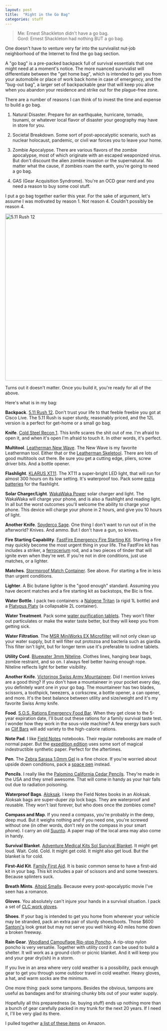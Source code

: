 ```yaml
---
layout: post
title:  "Right in the Go Bag"
categories: stuff
---
```

> Me: Ernest Shackleton didn't have a go bag. <br />
> Gord: Ernest Shackleton had nothing BUT a go bag.

One doesn't have to venture very far into the survivalist nut-job neighborhood
of the Internet to find the go bag section.

A "go bag" is a pre-packed backpack full of survival essentials 
that one might need at a moment's notice. The more nuanced survivalist will
differentiate between the "get home bag", which is intended to get you
from your automobile or place of work back home in case of emergency, 
and the "bug-out bag", a larger set of backpackable gear that will
keep you alive when you abandon your residence and strike out for the 
plague-free zone.

There are a number of reasons I can think of to invest the time and
expense to build a go bag.

1. Natural Disaster. Prepare for an earthquake, hurricane, tornado, tsunami, or 
whatever local flavor of disaster your geography may have in store for you.

2. Societal Breakdown. Some sort of post-apocalyptic scenario, such as
nuclear holocaust, pandemic, or civil war forces you to leave your home.

3. Zombie Apocalypse. There are various flavors of the zombie apocalypse,
most of which originate with an escaped weaponized virus. But don't discount
the alien zombie invasion or the supernatural. No matter what the cause,
if zombies roam the earth, you're going to need a go bag.

4. GAS (Gear Acquisition Syndrome). You're an OCD gear nerd and you need 
a reason to buy some cool stuff.

I put a go bag together earlier this year.
For the sake of argument, let's assume I was motivated by reason 1. 
Not reason 4.
Couldn't possibly be reason 4.

<a href="https://www.flickr.com/photos/41695401@N00/13612934313" title="5.11 Rush 12 by Rob Enns, on Flickr"><img src="https://farm4.staticflickr.com/3722/13612934313_d21323d3f6_c.jpg" width="800" height="534" alt="5.11 Rush 12"></a>

Turns out it doesn't matter. 
Once you build it, you're ready for all of the above.

Here's what is in my bag:

**Backpack**. [5.11 Rush 12](http://www.amazon.com/gp/product/B003HHV0QQ/ref=as_li_qf_sp_asin_il_tl?ie=UTF8&camp=1789&creative=9325&creativeASIN=B003HHV0QQ&linkCode=as2&tag=myhomepag01ba-20). Don't trust
your life to that feeble freebie you got at Cisco Live.
The 5.11 Rush is super sturdy, reasonably priced, and the 12L version is a perfect 
for get-home or a small go bag.

**Knife**. [Cold Steel Recon 1](http://www.amazon.com/gp/product/B00322HR2C/ref=as_li_qf_sp_asin_il_tl?ie=UTF8&camp=1789&creative=9325&creativeASIN=B00322HR2C&linkCode=as2&tag=myhomepag01ba-20). This knife scares the shit out of me. I'm afraid to open it, and when it's open I'm afraid to touch it. In other words, it's perfect.

**Multitool**. [Leatherman New Wave](http://www.amazon.com/gp/product/B0002H49BC/ref=as_li_qf_sp_asin_il_tl?ie=UTF8&camp=1789&creative=9325&creativeASIN=B0002H49BC&linkCode=as2&tag=myhomepag01ba-20).
The New Wave is my favorite Leatherman tool. Either that or the [Leatherman Skeletool](http://www.amazon.com/gp/product/B000XU9NXW/ref=as_li_qf_sp_asin_il_tl?ie=UTF8&camp=1789&creative=9325&creativeASIN=B000XU9NXW&linkCode=as2&tag=myhomepag01ba-20).
There are lots of good multitools out there. Be sure you get a cutting edge, pliers, screw driver bits. And a bottle opener.

**Flashlight**. [KLARUS XT11](http://www.amazon.com/gp/product/B00EE193YK/ref=as_li_qf_sp_asin_il_tl?ie=UTF8&camp=1789&creative=9325&creativeASIN=B00EE193YK&linkCode=as2&tag=myhomepag01ba-20).
The XT11 a super-bright LED light, that will run for almost 300 hours on its low setting. It's waterproof too. Pack some [extra batteries](http://www.amazon.com/gp/product/B003EOMVX8/ref=as_li_qf_sp_asin_il_tl?ie=UTF8&camp=1789&creative=9325&creativeASIN=B003EOMVX8&linkCode=as2&tag=myhomepag01ba-20) for the flashlight.

**Solar Charger/Light**. [WakaWaka  Power](http://www.amazon.com/gp/product/B00CAVM8DE/ref=as_li_qf_sp_asin_il_tl?ie=UTF8&camp=1789&creative=9325&creativeASIN=B00CAVM8DE&linkCode=as2&tag=myhomepag01ba-20) solar charger and light. The WakaWaka will charge your phone, and is also a flashlight and reading light. In all but the worst outcomes you'll welcome the ability to charge your phone. This device will charge your phone in 2 hours, and give you 10 hours of light.

**Another Knife**. [Spyderco Sage](http://www.amazon.com/gp/product/B0013AW8Y2/ref=as_li_qf_sp_asin_il_tl?ie=UTF8&camp=1789&creative=9325&creativeASIN=B0013AW8Y2&linkCode=as2&tag=myhomepag01ba-20).
One thing I don't want to run out of in the afterworld? Knives. And ammo.
But I don't have a gun, so knives.

**Fire Starting Capability**. [FastFire Emergency Fire Starting Kit](http://www.amazon.com/gp/product/B00BJFWEYA/ref=as_li_qf_sp_asin_il_tl?ie=UTF8&camp=1789&creative=9325&creativeASIN=B00BJFWEYA&linkCode=as2&tag=myhomepag01ba-20). 
Starting a fire may quickly become the most urgent thing in your life. 
The FastFire kit has includes a striker, 
a [ferrocerium](http://en.wikipedia.org/wiki/Ferrocerium) rod, and a 
two pieces of tinder that will ignite even when they're wet. 
If you're not in dire conditions, just use matches, or a lighter.

**Matches**. [Stormproof Match Container](http://www.amazon.com/gp/product/B00773VVHO/ref=as_li_qf_sp_asin_il_tl?ie=UTF8&camp=1789&creative=9325&creativeASIN=B00773VVHO&linkCode=as2&tag=myhomepag01ba-20). 
See above. For starting a fire in less than urgent conditions.

**Lighter**. A Bic butane lighter is the "good enough" standard. Assuming you have decent matches and a fire starting kit as backstops, the Bic is fine.

**Water Bottle**. I pack two containers: a [Nalgene Tritan](http://www.amazon.com/gp/product/B002PLU912/ref=as_li_qf_sp_asin_il_tl?ie=UTF8&camp=1789&creative=9325&creativeASIN=B002PLU912&linkCode=as2&tag=myhomepag01ba-20) (a rigid 1L bottle) and a [Platypus Platy](http://www.amazon.com/gp/product/B000J2KEGY/ref=as_li_qf_sp_asin_il_tl?ie=UTF8&camp=1789&creative=9325&creativeASIN=B000J2KEGY&linkCode=as2&tag=myhomepag01ba-20) (a collapsable 2L container).

**Water Treatment**. Pack some [water purification tablets](http://www.amazon.com/gp/product/B001949TKS/ref=as_li_qf_sp_asin_il_tl?ie=UTF8&camp=1789&creative=9325&creativeASIN=B001949TKS&linkCode=as2&tag=myhomepag01ba-20). 
They won't filter out particulates or make the water taste better, 
but they will keep you from getting sick.

**Water Filtration**. The [MSR MiniWorks EX Microfilter](http://www.amazon.com/gp/product/B000BBF2RY/ref=as_li_qf_sp_asin_il_tl?ie=UTF8&camp=1789&creative=9325&creativeASIN=B000BBF2RY&linkCode=as2&tag=myhomepag01ba-20) will not only clean up your water supply, but it will filter out protozoa and bacteria such as giardia. This filter isn't light, but for longer term use it's preferable to iodine tablets.

**Utility Cord**. [Bluewater 3mm Niteline](http://www.amazon.com/gp/product/B0038R4QQQ/ref=as_li_qf_sp_asin_il_tl?ie=UTF8&camp=1789&creative=9325&creativeASIN=B0038R4QQQ&linkCode=as2&tag=myhomepag01ba-20).
Clothes lines, hanging bear bags, zombie restraint, and so on. 
I always feel better having enough rope. 
Niteline reflects light for better visibility.

**Another Knife**. [Victorinox Swiss Army Mountaineer](http://www.amazon.com/gp/product/B0007QCOU6/ref=as_li_qf_sp_asin_il_tl?ie=UTF8&camp=1789&creative=9325&creativeASIN=B0007QCOU6&linkCode=as2&tag=myhomepag01ba-20). 
Did I mention knives are a good thing? If you don't have a mountaineer
in your pocket every day, you definitely want one in your go bag. 
The mountaineer has two blades, scissors, a toothpick, tweezers, 
a corkscrew, a bottle opener, a can opener, and more. 
It's the best balance between utility and size/weight and it's my 
favorite Swiss Army knife. 

**Food**. [S.O.S. Rations Emergency Food Bar](http://www.amazon.com/gp/product/B004MF41LI/ref=as_li_qf_sp_asin_il_tl?ie=UTF8&camp=1789&creative=9325&creativeASIN=B004MF41LI&linkCode=as2&tag=myhomepag01ba-20). When they get close to the 5-year expiration date, I'll bust out these rations for a family survival taste test. I wonder how they work in the sous-vide machine? A few energy bars such as [Clif Bars](http://www.amazon.com/gp/product/B004X1SSDS/ref=as_li_qf_sp_asin_il_tl?ie=UTF8&camp=1789&creative=9325&creativeASIN=B004X1SSDS&linkCode=as2&tag=myhomepag01ba-20) will add variety to the high-calorie rations.

**Note Pad**. I like [Field Notes](http://www.fieldnotesbrand.com) notebooks. Their regular notebooks are made of normal paper. But the [expedition edition](http://www.amazon.com/gp/product/B00AQO8Q88/ref=as_li_qf_sp_asin_il_tl?ie=UTF8&camp=1789&creative=9325&creativeASIN=B00AQO8Q88&linkCode=as2&tag=myhomepag01ba-20) uses some sort of magical indestructible synthetic paper. Perfect for the aftertimes.

**Pen**. The [Zebra Sarasa 1.0mm Gel](http://www.amazon.com/gp/product/B0006HXC3E/ref=as_li_qf_sp_asin_il_tl?ie=UTF8&camp=1789&creative=9325&creativeASIN=B0006HXC3E&linkCode=as2&tag=myhomepag01ba-20) is a fine choice. If you're worried about upside down conditions, pack a [space pen](http://www.amazon.com/gp/product/B001E103CY/ref=as_li_qf_sp_asin_il_tl?ie=UTF8&camp=1789&creative=9325&creativeASIN=B001E103CY&linkCode=as2&tag=myhomepag01ba-20) instead.

**Pencils**. I really like the [Palomino California Cedar Pencils](http://www.amazon.com/gp/product/B00G064FF4/ref=as_li_qf_sp_asin_il_tl?ie=UTF8&camp=1789&creative=9325&creativeASIN=B00G064FF4&linkCode=as2&tag=myhomepag01ba-20). They're made in the USA and they smell awesome. That will come in handy as your hair falls out due to radiation poisoning.

**Waterproof Bags**. [Aloksak](http://www.amazon.com/gp/product/B000BT80U2/ref=as_li_qf_sp_asin_il_tl?ie=UTF8&camp=1789&creative=9325&creativeASIN=B000BT80U2&linkCode=as2&tag=myhomepag01ba-20). 
I keep the Field Notes books in an Aloksak. Aloksak bags are 
super-duper zip lock bags. They are waterproof and reusable. They won't
last forever, but who does once the zombies come?

**Compass and Map**. If you need a compass, you're probably in the deep, deep mud. But it weighs nothing and if you need one, you're screwed without one (in other words, don't rely on 
the compass in your smart phone). I carry an old [Suunto](http://www.amazon.com/gp/product/B000YU5RF4/ref=as_li_qf_sp_asin_il_tl?ie=UTF8&camp=1789&creative=9325&creativeASIN=B000YU5RF4&linkCode=as2&tag=myhomepag01ba-20).
A paper map of the local area may also come in handy.

**Survival Blanket**. [Adventure Medical Kits Sol Survival Blanket](http://www.amazon.com/gp/product/B004M7U1H4/ref=as_li_qf_sp_asin_il_tl?ie=UTF8&camp=1789&creative=9325&creativeASIN=B004M7U1H4&linkCode=as2&tag=myhomepag01ba-20).
It might get loud. Wait. Cold. Cold. It might get cold. It might also get loud.
But the blanket is for cold.

**First-Aid Kit**. [Family First Aid](http://www.amazon.com/gp/product/B0079ODGHO/ref=as_li_qf_sp_asin_il_tl?ie=UTF8&camp=1789&creative=9325&creativeASIN=B0079ODGHO&linkCode=as2&tag=myhomepag01ba-20).
It is basic common sense to have a first-aid kit in your bag. This kit includes a pair of scissors and and some tweezers. Because splinters suck.

**Breath Mints**. [Altoid Smalls](http://www.amazon.com/gp/product/B001QWEL1U/ref=as_li_qf_sp_asin_il_tl?ie=UTF8&camp=1789&creative=9325&creativeASIN=B001QWEL1U&linkCode=as2&tag=myhomepag01ba-20).
Because every post-apocalyptic movie I've seen has a romance.

**Gloves**. You absolutely can't injure your hands in a survival situation. I pack a set of [CLC work gloves](http://www.amazon.com/gp/product/B0002YPZLI/ref=as_li_qf_sp_asin_il_tl?ie=UTF8&camp=1789&creative=9325&creativeASIN=B0002YPZLI&linkCode=as2&tag=myhomepag01ba-20).

**Shoes**. If your bag is intended to get you home from wherever your vehicle may be stranded, pack an extra pair of sturdy shoes/boots. Those $600 [Santoni's](http://santonishoes.com) look great but may not serve you well hiking
40 miles home down a broken freeway.

**Rain Gear**. [Woodland Camouflage Rip-stop Poncho](http://www.amazon.com/gp/product/B000AA2XNC/ref=as_li_qf_sp_asin_il_tl?ie=UTF8&camp=1789&creative=9325&creativeASIN=B000AA2XNC&linkCode=as2&tag=myhomepag01ba-20).
A rip-stop nylon poncho is very versatile. Together with utility cord 
it can be used to build a shelter. It will work as a ground
cloth or picnic blanket. And it will keep you and your gear dry(ish) in a storm.

If you live in an area where very cold weather is a possibility, pack enough gear to get you through some outdoor travel in cold weather. Heavy gloves, a hat, and warm socks are the minimum.

One more thing: pack some tampons. Besides the obvious, tampons are useful as bandages and for straining chunky bits out of your water supply.

Hopefully all this preparedness (ie. buying stuff) ends up nothing more than a 
bunch of gear carefully packed in my trunk for the next 20 years. 
If I need it, I'll be very glad its there.

I pulled together [a list of these items](http://www.amazon.com/The-Go-Bag/lm/R15S5UTPB5H8S1/ref=cm_lm_byauthor_title_full) on Amazon.
